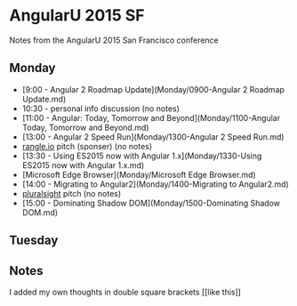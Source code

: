 AngularU 2015 SF
================

Notes from the AngularU 2015 San Francisco conference

Monday
------

  * [9:00 - Angular 2 Roadmap Update](Monday/0900-Angular 2 Roadmap Update.md)
  * 10:30 - personal info discussion (no notes)
  * [11:00 - Angular: Today, Tomorrow and Beyond](Monday/1100-Angular Today, Tomorrow and Beyond.md)
  * [13:00 - Angular 2 Speed Run](Monday/1300-Angular 2 Speed Run.md)
  * [rangle.io](http://rangle.io) pitch (sponser) (no notes)
  * [13:30 - Using ES2015 now with Angular 1.x](Monday/1330-Using ES2015 now with Angular 1.x.md)
  * [Microsoft Edge Browser](Monday/Microsoft Edge Browser.md)
  * [14:00 - Migrating to Angular2](Monday/1400-Migrating to Angular2.md)
  * [pluralsight](http://pluralsight.com) pitch (no notes)
  * [15:00 - Dominating Shadow DOM](Monday/1500-Dominating Shadow DOM.md)

Tuesday
-------

Notes
-----

 I added my own thoughts in double square brackets [[like this]]
